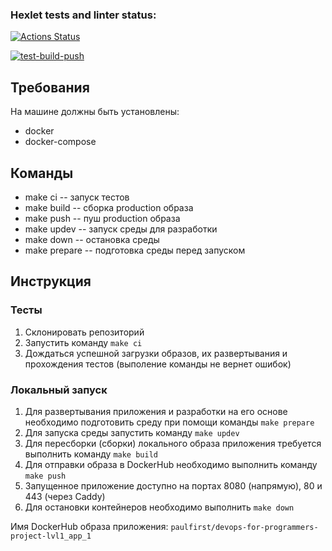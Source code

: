 ### Hexlet tests and linter status:
[![Actions Status](https://github.com/PaulFirst/devops-for-programmers-project-lvl1/workflows/hexlet-check/badge.svg)](https://github.com/PaulFirst/devops-for-programmers-project-lvl1/actions)

[![test-build-push](https://github.com/PaulFirst/devops-for-programmers-project-lvl1/actions/workflows/push.yml/badge.svg)](https://github.com/PaulFirst/devops-for-programmers-project-lvl1/actions/workflows/push.yml)

## Требования
На машине должны быть установлены:
- docker
- docker-compose

## Команды

- make ci -- запуск тестов
- make build -- сборка production образа
- make push -- пуш production образа
- make updev -- запуск среды для разработки
- make down -- остановка среды
- make prepare -- подготовка среды перед запуском

## Инструкция
### Тесты
1. Склонировать репозиторий
2. Запустить команду `make ci`
3. Дождаться успешной загрузки образов, их развертывания и прохождения тестов (выполение команды не вернет ошибок)

### Локальный запуск
1. Для развертывания приложения и разработки на его основе необходимо подготовить среду при помощи команды `make prepare` 
2. Для запуска среды запустить команду `make updev`
3. Для пересборки (сборки) локального образа приложения требуется выполнить команду `make build`
4. Для отправки образа в DockerHub необходимо выполнить команду `make push`
5. Запущенное приложение доступно на портах 8080 (напрямую), 80 и 443 (через Caddy)
6. Для остановки контейнеров необходимо выполнить `make down`
 
Имя DockerHub образа приложения: `paulfirst/devops-for-programmers-project-lvl1_app_1`
